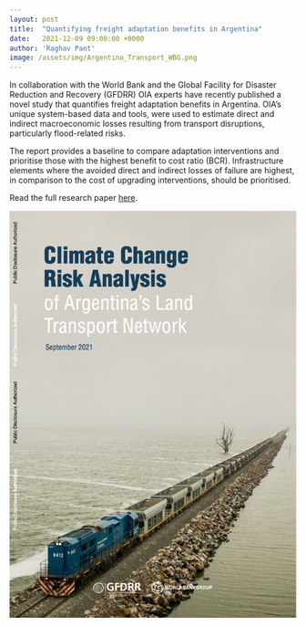 ```yaml
---
layout: post
title:  "Quantifying freight adaptation benefits in Argentina"
date:   2021-12-09 09:00:00 +0000
author: 'Raghav Pant'
image: /assets/img/Argentina_Transport_WBG.png
---
```


In collaboration with the World Bank and the Global Facility for Disaster Reduction and Recovery (GFDRR) OIA experts have recently published a novel study that quantifies freight adaptation benefits in Argentina. OIA’s unique system-based data and tools, were used to estimate direct and indirect macroeconomic losses resulting from transport disruptions, particularly flood-related risks.

The report provides a baseline to compare adaptation interventions and prioritise those with the highest benefit to cost ratio (BCR). Infrastructure elements where the avoided direct and indirect losses of failure are highest, in comparison to the cost of upgrading interventions, should be prioritised.

Read the full research paper <a href="https://documents1.worldbank.org/curated/en/195711635419179910/pdf/Climate-Change-Risk-Analysis-of-Argentina-s-Land-Transport-Network.pdf" >here</a>.

<img src="/assets/img/Argentina_Transport_WBG.png" alt="Argentina Transport Report" class ="center">

